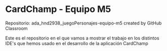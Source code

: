 # CardChamp - Equipo M5
Repositorio: ada_hnd2938_juegoPersonajes-equipo-m5 created by GitHub Classroom

Este es el repositorio en el que vamos a mostrar el trabajo en los distintos IDE's que hemos usado en el desarrollo de la aplicación CardChamp
